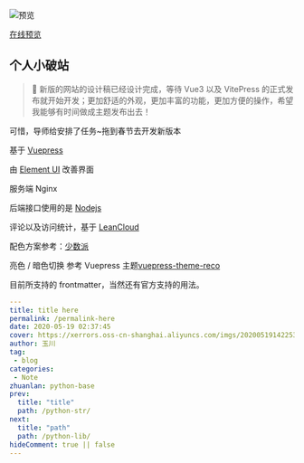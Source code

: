 ![预览](https://xerrors.oss-cn-shanghai.aliyuncs.com/imgs/20200518221933.png)

[在线预览](https://www.xerrors.fun)

## 个人小破站

> 📢 新版的网站的设计稿已经设计完成，等待 Vue3 以及 VitePress 的正式发布就开始开发；更加舒适的外观，更加丰富的功能，更加方便的操作，希望我能够有时间做成主题发布出去！

可惜，导师给安排了任务~拖到春节去开发新版本


基于 [Vuepress](https://github.com/vuejs/vuepress)

由 [Element UI](https://github.com/ElemeFE/element) 改善界面

服务端 Nginx

后端接口使用的是 [Nodejs](https://github.com/nodejs/node)

评论以及访问统计，基于 [LeanCloud](https://leancloud.cn/)

配色方案参考：[少数派](https://sspai.com)

亮色 / 暗色切换 参考 Vuepress 主题[vuepress-theme-reco](https://github.com/vuepress-reco/vuepress-theme-reco)

目前所支持的 frontmatter，当然还有官方支持的用法。

```yaml
---
title: title here
permalink: /permalink-here
date: 2020-05-19 02:37:45
cover: https://xerrors.oss-cn-shanghai.aliyuncs.com/imgs/20200519142253.png
author: 玉川
tag: 
 - blog
categories:
 - Note
zhuanlan: python-base
prev:
  title: "title"
  path: /python-str/
next:
  title: "path"
  path: /python-lib/
hideComment: true || false
---
```

